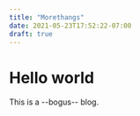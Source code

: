 ```yaml
---
title: "Morethangs"
date: 2021-05-23T17:52:22-07:00
draft: true
---
```


# Hello world

This is a --bogus-- blog.

